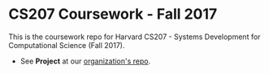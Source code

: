 # CS207 Coursework - Fall 2017

This is the coursework repo for Harvard CS207 - Systems Development for Computational Science (Fall 2017).

- See **Project** at our [organization's repo](https://github.com/G12-cs207-FinalProject/cs207-FinalProject).
